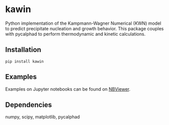 # kawin

Python implementation of the Kampmann-Wagner Numerical (KWN) model to predict precipitate nucleation and growth behavior. This package couples with pycalphad to perform thermodynamic and kinetic calculations.

Installation
------------
`pip install kawin`

Examples
--------
Examples on Jupyter notebooks can be found on [NBViewer](https://nbviewer.org/github/materialsgenomefoundation/kawin/tree/main/examples/).

Dependencies
------------
numpy, scipy, matplotlib, pycalphad

